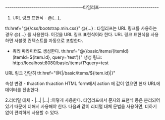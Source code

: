 ---------------------------------------타임리프------------------------------


1. URL 링크 표현식 - @{...},

th:href="@{/css/bootstrap.min.css}"
@{...} : 타임리프는 URL 링크를 사용하는 경우 @{...} 를 사용한다. 이것을 URL 링크 표현식이라 한다.
URL 링크 표현식을 사용하면 서블릿 컨텍스트를 자동으로 포함한다.

- 쿼리 파라미터도 생성한다.
th:href="@{/basic/items/{itemId}(itemId=${item.id}, query='test')}"
생성 링크: http://localhost:8080/basic/items/1?query=test

URL 링크 간단히
th:href="@{|/basic/items/${item.id}|}"

속성 변경 - th:action
th:action
HTML form에서 action 에 값이 없으면 현재 URL에 데이터를 전송한다.


2.리터럴 대체 - |...|
|...| :이렇게 사용한다.
타임리프에서 문자와 표현식 등은 분리되어 있기 때문에 더해서 사용해야 한다.
<span th:text="'Welcome to our application, ' + ${user.name} + '!'">
다음과 같이 리터럴 대체 문법을 사용하면, 더하기 없이 편리하게 사용할 수 있다.
<span th:text="|Welcome to our application, ${user.name}!|">